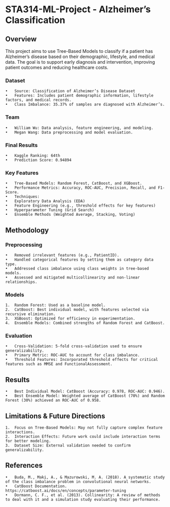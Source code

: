 # STA314-ML-Project - Alzheimer’s Classification 

## Overview

This project aims to use Tree-Based Models to classify if a patient has Alzheimer’s disease based on their demographic, lifestyle, and medical data. The goal is to support early diagnosis and intervention, improving patient outcomes and reducing healthcare costs.

### Dataset
	•	Source: Classification of Alzheimer’s Disease Dataset
	•	Features: Includes patient demographic information, lifestyle factors, and medical records.
	•	Class Imbalance: 35.37% of samples are diagnosed with Alzheimer’s.

### Team
	•	William Wu: Data analysis, feature engineering, and modeling.
	•	Megan Wang: Data preprocessing and model evaluation.

### Final Results
	•	Kaggle Ranking: 64th
	•	Prediction Score: 0.94894

### Key Features
	•	Tree-Based Models: Random Forest, CatBoost, and XGBoost.
	•	Performance Metrics: Accuracy, ROC-AUC, Precision, Recall, and F1-Score.
	•	Techniques:
	•	Exploratory Data Analysis (EDA)
	•	Feature Engineering (e.g., threshold effects for key features)
	•	Hyperparameter Tuning (Grid Search)
	•	Ensemble Methods (Weighted Average, Stacking, Voting)

## Methodology

### Preprocessing
	•	Removed irrelevant features (e.g., PatientID).
	•	Handled categorical features by setting them as category data type.
	•	Addressed class imbalance using class weights in tree-based models.
	•	Assessed and mitigated multicollinearity and non-linear relationships.

### Models
	1.	Random Forest: Used as a baseline model.
	2.	CatBoost: Best individual model, with features selected via recursive elimination.
	3.	XGBoost: Optimized for efficiency in experimentation.
	4.	Ensemble Models: Combined strengths of Random Forest and CatBoost.

### Evaluation
	•	Cross-Validation: 5-fold cross-validation used to ensure generalizability.
	•	Primary Metric: ROC-AUC to account for class imbalance.
	•	Threshold Features: Incorporated threshold effects for critical features such as MMSE and FunctionalAssessment.

## Results
	•	Best Individual Model: CatBoost (Accuracy: 0.978, ROC-AUC: 0.946).
	•	Best Ensemble Model: Weighted average of CatBoost (70%) and Random Forest (30%) achieved an ROC-AUC of 0.958.

## Limitations & Future Directions
	1.	Focus on Tree-Based Models: May not fully capture complex feature interactions.
	2.	Interaction Effects: Future work could include interaction terms for better modeling.
	3.	Dataset Size: External validation needed to confirm generalizability.

## References
	•	Buda, M., Maki, A., & Mazurowski, M. A. (2018). A systematic study of the class imbalance problem in convolutional neural networks.
	•	CatBoost Documentation. https://catboost.ai/docs/en/concepts/parameter-tuning
	•	Dormann, C. F., et al. (2013). Collinearity: A review of methods to deal with it and a simulation study evaluating their performance.
